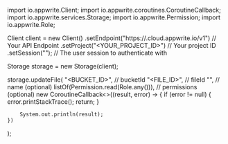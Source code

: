 import io.appwrite.Client;
import io.appwrite.coroutines.CoroutineCallback;
import io.appwrite.services.Storage;
import io.appwrite.Permission;
import io.appwrite.Role;

Client client = new Client()
    .setEndpoint("https://<REGION>.cloud.appwrite.io/v1") // Your API Endpoint
    .setProject("<YOUR_PROJECT_ID>") // Your project ID
    .setSession(""); // The user session to authenticate with

Storage storage = new Storage(client);

storage.updateFile(
    "<BUCKET_ID>", // bucketId
    "<FILE_ID>", // fileId
    "<NAME>", // name (optional)
    listOf(Permission.read(Role.any())), // permissions (optional)
    new CoroutineCallback<>((result, error) -> {
        if (error != null) {
            error.printStackTrace();
            return;
        }

        System.out.println(result);
    })
);

